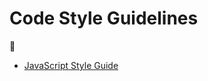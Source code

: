 # Code Style Guidelines

:cactus:

- [JavaScript Style Guide](https://github.com/DoSomething/code-style/tree/master/javascript)